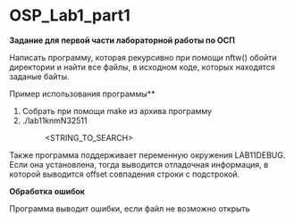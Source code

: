 # OSP_Lab1_part1


**Задание для первой части лабораторной работы по ОСП**

Написать программу, которая рекурсивно при помощи nftw() обойти директории и найти все файлы, в исходном коде, которых находятся заданые байты. 




Пример использования программы** 
1) Собрать при помощи make из архива программу 
2) ./lab11knmN32511 <DIR> <STRING_TO_SEARCH> 


Также программа поддерживает переменную окружения LAB11DEBUG. Если она установлена, тогда выводится отладочная информация, в которой выводится offset совпадения строки с подстрокой.

**Обработка ошибок**

Программа выводит ошибки, если файл не возможно открыть
